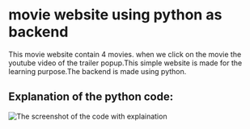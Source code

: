 movie website using python as backend
========================================
This movie website contain 4 movies. when we click on the movie the youtube video of the trailer popup.This simple website is made for the learning purpose.The backend is made using python.


Explanation of the python code:
------------------------------------

![The screenshot of the code with explaination](https://raw.githubusercontent.com/joeljvari/sample-web-development-project-using-python-/master/Screen_Shot_2014-04-18_at_4.52.12_PM.png)
